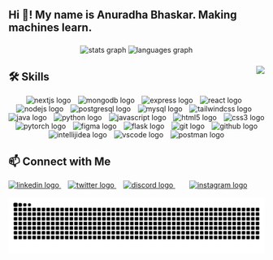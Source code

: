 

<h2 align="left">Hi 👋! My name is Anuradha Bhaskar. Making machines learn.</h2>

###

<div align="center">
  <img src="https://github-readme-stats.vercel.app/api?username=anuradha-bhaskar&hide_title=false&hide_rank=false&show_icons=true&include_all_commits=true&count_private=true&disable_animations=false&theme=dracula&locale=en&hide_border=false" height="150" alt="stats graph"  />
  <img src="https://github-readme-stats.vercel.app/api/top-langs?username=anuradha-bhaskar&locale=en&hide_title=false&layout=compact&card_width=320&langs_count=5&theme=dracula&hide_border=false" height="150" alt="languages graph"  />
</div>

###

<img align="right" height="50" src="https://i.imgflip.com/65efzo.gif"  />


## 🛠 Skills

<div align="center">
  <img src="https://skillicons.dev/icons?i=nextjs" height="30" alt="nextjs logo" />
  <img width="6" />
  <img src="https://skillicons.dev/icons?i=mongodb" height="30" alt="mongodb logo" />
  <img width="6" />
  <img src="https://skillicons.dev/icons?i=express" height="30" alt="express logo" />
  <img width="6" />
  <img src="https://skillicons.dev/icons?i=react" height="30" alt="react logo" />
  <img width="6" />
  <img src="https://skillicons.dev/icons?i=nodejs" height="30" alt="nodejs logo" />
  <img width="6" />
  <img src="https://skillicons.dev/icons?i=postgres" height="30" alt="postgresql logo" />
  <img width="6" />
  <img src="https://skillicons.dev/icons?i=mysql" height="30" alt="mysql logo" />
  <img width="6" />
  <img src="https://skillicons.dev/icons?i=tailwind" height="30" alt="tailwindcss logo" />
  <img width="6" />
  <img src="https://skillicons.dev/icons?i=java" height="30" alt="java logo" />
  <img width="6" />
  <img src="https://skillicons.dev/icons?i=py" height="30" alt="python logo" />
  <img width="6" />
  <img src="https://skillicons.dev/icons?i=js" height="30" alt="javascript logo" />
  <img width="6" />
  <img src="https://skillicons.dev/icons?i=html" height="30" alt="html5 logo" />
  <img width="6" />
  <img src="https://skillicons.dev/icons?i=css" height="30" alt="css3 logo" />
  <img width="6" />
  <img src="https://skillicons.dev/icons?i=pytorch" height="30" alt="pytorch logo" />
  <img width="6" />
  <img src="https://skillicons.dev/icons?i=figma" height="30" alt="figma logo" />
  <img width="6" />
  <img src="https://skillicons.dev/icons?i=flask" height="30" alt="flask logo" />
  <img width="6" />
  <img src="https://skillicons.dev/icons?i=git" height="30" alt="git logo" />
  <img width="6" />
  <img src="https://skillicons.dev/icons?i=github" height="30" alt="github logo" />
  <img width="6" />
  <img src="https://skillicons.dev/icons?i=idea" height="30" alt="intellijidea logo" />
  <img width="6" />
  <img src="https://skillicons.dev/icons?i=vscode" height="30" alt="vscode logo" />
  <img width="6" />
  <img src="https://skillicons.dev/icons?i=postman" height="30" alt="postman logo" />
</div>




## 📫 Connect with Me

<div align="left">
 <a href="https://www.linkedin.com/in/anuradha-bhaskar/" target="_blank">
    <img src="https://img.shields.io/static/v1?message=LinkedIn&logo=linkedin&label=&color=0077B5&logoColor=white&labelColor=&style=for-the-badge" height="30" alt="linkedin logo" />
  </a>
  <img width="10" />
  <a href="https://x.com/anurdhaaa" target="_blank">
    <img src="https://img.shields.io/static/v1?message=Twitter&logo=twitter&label=&color=1DA1F2&logoColor=white&labelColor=&style=for-the-badge" height="30" alt="twitter logo" />
  </a>
  <img width="10" />
  <a href="https://discord.com/users/tech_cat" target="_blank">
    <img src="https://img.shields.io/static/v1?message=Discord&logo=discord&label=&color=7289DA&logoColor=white&labelColor=&style=for-the-badge" height="30" alt="discord logo" />
  </a>
  <img width="10" />
  
  <img width="10" />
  <a href="https://www.instagram.com/abstract.of.muse" target="_blank">
    <img src="https://img.shields.io/static/v1?message=Instagram&logo=instagram&label=&color=E4405F&logoColor=white&labelColor=&style=for-the-badge" height="30" alt="instagram logo" />
  </a>
</div>



<br clear="both">

<img src="https://raw.githubusercontent.com/Anuradha-bhaskar/Anuradha-bhaskar/output/snake.svg" alt="Snake animation" />

###
